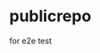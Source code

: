 # publicrepo
for e2e test

























































































































































































































































































































































































































































































































































































































































































































































































































































































































































































































































































































































































































































































































































































































































































































































































































































































































































































































































































































































































































































































































































































































































































































































































































































































































































































































































































